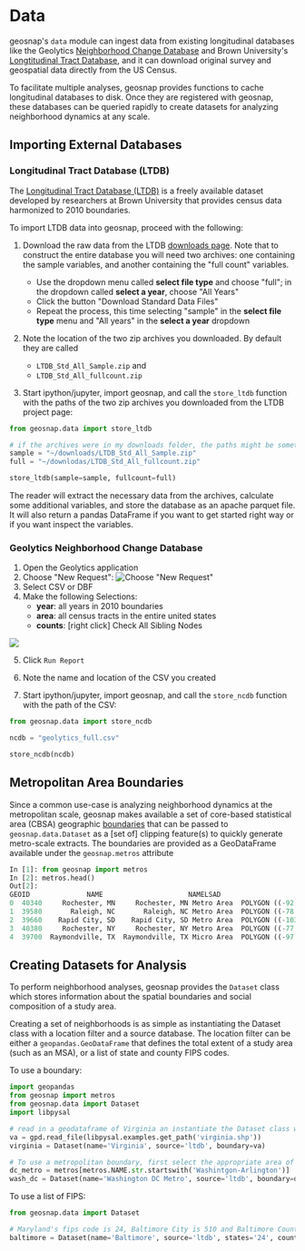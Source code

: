 # Data

geosnap's `data` module can ingest data from existing longitudinal databases like the Geolytics [Neighborhood Change Database](http://geolytics.com/USCensus,Neighborhood-Change-Database-1970-2000,Products.asp) and Brown University's [Longtitudinal Tract Database](https://s4.ad.brown.edu/projects/diversity/researcher/bridging.htm), and it can download original survey and geospatial data directly from the US Census.

To facilitate multiple analyses, geosnap provides functions to cache longitudinal databases to disk. Once they are registered with geosnap, these databases can be queried rapidly to create datasets for analyzing neighborhood dynamics at any scale.


## Importing External Databases

### Longitudinal Tract Database (LTDB)

The [Longitudinal Tract Database
(LTDB)](https://s4.ad.brown.edu/projects/diversity/Researcher/LTDB.htm) is a
freely available dataset developed by researchers at Brown University that
provides census data harmonized to 2010 boundaries.

To import LTDB data into geosnap, proceed with the following:

1. Download the raw data from the LTDB [downloads
  page](https://s4.ad.brown.edu/projects/diversity/Researcher/LTBDDload/Default.aspx).
  Note that to construct the entire database you will need two archives: one
  containing the sample variables, and another containing the "full count"
  variables.
    - Use the dropdown menu called **select file type** and choose "full"; in
      the dropdown called **select a year**, choose "All Years"
    - Click the button "Download Standard Data Files"
    - Repeat the process, this time selecting "sample" in the **select file
      type** menu and "All years" in the **select a year** dropdown
2. Note the location of the two zip archives you downloaded. By default they are called 
    - `LTDB_Std_All_Sample.zip` and
    - `LTDB_Std_All_fullcount.zip`

3. Start ipython/jupyter, import geosnap, and call the `store_ltdb` function with the paths of the two zip archives you downloaded from the LTDB project page:

```python
from geosnap.data import store_ltdb

# if the archives were in my downloads folder, the paths might be something like this
sample = "~/downloads/LTDB_Std_All_Sample.zip"
full = "~/downlodas/LTDB_Std_All_fullcount.zip"

store_ltdb(sample=sample, fullcount=full)

```

The reader will extract the necessary data from the archives, calculate some additional variables, and store the database as an apache parquet file. It will also return a pandas DataFrame if you want to get started right way or if you want inspect the variables.


### Geolytics Neighborhood Change Database

1. Open the Geolytics application
2. Choose "New Request": ![Choose "New Request"](geolytics/geolytics_interface1.PNG)
3. Select CSV or DBF
4. Make the following Selections:
    - **year**: all years in 2010 boundaries
    - **area**: all census tracts in the entire united states
    - **counts**: [right click] Check All Sibling Nodes

![](geolytics/geolytics_interface2.PNG)

5. Click `Run Report`

6. Note the name and location of the CSV you created

7. Start ipython/jupyter, import geosnap, and call the `store_ncdb` function with the path of the CSV:

```python
from geosnap.data import store_ncdb

ncdb = "geolytics_full.csv"

store_ncdb(ncdb)
```


## Metropolitan Area Boundaries
Since a common use-case is analyzing neighborhood dynamics at the metropolitan scale, geosnap makes available a set of core-based statistical area (CBSA) geographic [boundaries](ftp://ftp2.census.gov/geo/tiger/TIGER2018/CBSA/tl_2018_us_cbsa.zip) that can be passed to `geosnap.data.Dataset` as a [set of] clipping feature(s) to quickly generate metro-scale extracts. The boundaries are provided as a GeoDataFrame available under the `geosnap.metros` attribute

```python
In [1]: from geosnap import metros
In [2]: metros.head()
Out[2]:
GEOID              NAME                     NAMELSAD                                           geometry
0  40340     Rochester, MN     Rochester, MN Metro Area  POLYGON ((-92.67871699999999 44.195516, -92.67...
1  39580       Raleigh, NC       Raleigh, NC Metro Area  POLYGON ((-78.546414 36.021826, -78.5464059999...
2  39660    Rapid City, SD    Rapid City, SD Metro Area  POLYGON ((-103.452453 44.140772, -103.452465 4...
3  40380     Rochester, NY     Rochester, NY Metro Area  POLYGON ((-77.99728999999999 43.132981, -77.99...
4  39700  Raymondville, TX  Raymondville, TX Micro Area  POLYGON ((-97.872384 26.433535, -97.875276 26....
```


## Creating Datasets for Analysis

To perform neighborhood analyses, geosnap provides the `Dataset` class which stores information about the spatial boundaries and social composition of a study area. 

Creating a set of neighborhoods is as simple as instantiating the Dataset class with a location filter and a source database. The location filter can be either a `geopandas.GeoDataFrame` that defines the total extent of a study area (such as an MSA), or a list of state and county FIPS codes.

To use a boundary:

```python
import geopandas
from geosnap import metros
from geosnap.data import Dataset
import libpysal

# read in a geodataframe of Virginia an instantiate the Dataset class with it
va = gpd.read_file(libpysal.examples.get_path('virginia.shp'))
virginia = Dataset(name='Virginia', source='ltdb', boundary=va)

# To use a metropolitan boundary, first select the appropriate area of interest with pandas conventions
dc_metro = metros[metros.NAME.str.startswith('Washintgon-Arlington')]
wash_dc = Dataset(name='Washington DC Metro', source='ltdb', boundary=dc_metro)

```

To use a list of FIPS:

```python
from geosnap.data import Dataset

# Maryland's fips code is 24, Baltimore City is 510 and Baltimore County is 005
baltimore = Dataset(name='Baltimore', source='ltdb', states='24', counties = ['005', '510'])

```
